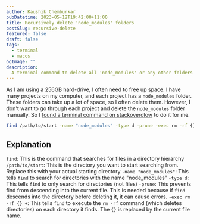 ```yaml
---
author: Kaushik Chemburkar
pubDatetime: 2023-05-12T19:42:00+11:00
title: Recursively delete 'node_modules' folders
postSlug: recursive-delete
featured: false
draft: false
tags:
  - terminal
  - macos
ogImage: ""
description:
  A terminal command to delete all 'node_modules' or any other folders recursively.
---
```


As I am using a 256GB hard-drive, I often need to free up space. I have many projects on my computer, and each project has a `node_modules` folder. These folders can take up a lot of space, so I often delete them. However, I don't want to go through each project and delete the `node_modules` folder manually. So I [found a terminal command on stackoverdlow](https://stackoverflow.com/questions/42950501/delete-node-modules-folder-recursively-from-a-specified-path-using-command-line) to do it for me.

```bash
find /path/to/start -name "node_modules" -type d -prune -exec rm -rf {} +
```

## Explanation

`find`: This is the command that searches for files in a directory hierarchy
`/path/to/start`: This is the directory you want to start searching from. Replace this with your actual starting directory
`-name "node_modules"`: This tells `find` to search for directories with the name "node_modules"
`-type d`: This tells `find` to only search for directories (not files)
`-prune`: This prevents find from descending into the current file. This is needed because if `find` descends into the directory before deleting it, it can cause errors.
`-exec rm -rf {} +`: This tells `find` to execute the `rm -rf` command (which deletes directories) on each directory it finds. The `{}` is replaced by the current file name.